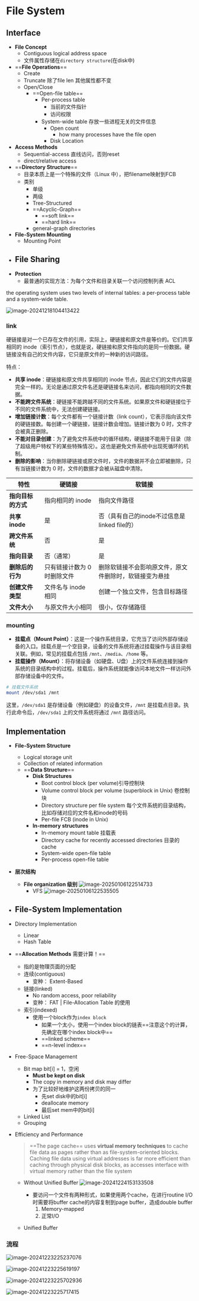 # File System

## Interface

- **File Concept**
	- Contiguous logical address space
	- 文件属性存储在`directory structure`(在disk中)
- ==**File Operations**==
	- Create
	- Truncate  除了file len 其他属性都不变
	- Open/Close
		- ==Open-file table==
			- Per-process table
				- 当前的文件指针
				- 访问权限
			- System-wide table 存放一些进程无关的文件信息
				- Open count
					- how many processes have the file open
				- Disk Location
- **Access Methods**
	- Sequential-access 直线访问，否则reset
	- direct/relative access
- ==**Directory Structure**==
	- 目录本质上是一个特殊的文件（Linux 中），把filename映射到FCB
	- 类别
		- 单级
		- 两级
		- Tree-Structured
		- ==Acyclic-Graph==
			- ==soft link==
			- ==hard link==
		- general-graph directories
- **File-System Mounting**
	- Mounting Point
- **File Sharing**
	- 
- **Protection**
	- 最普通的实现方法：为每个文件和目录关联一个访问控制列表 ACL

the operating system uses two levels of internal tables: a per-process table and a system-wide table.

![image-20241218104413422](https://zzh-pic-for-self.oss-cn-hangzhou.aliyuncs.com/img/202412181044535.png)

### link

硬链接是对一个已存在文件的引用，实际上，硬链接和原文件是等价的。它们共享相同的 inode（索引节点），也就是说，硬链接和原文件指向的是同一份数据。硬链接没有自己的文件内容，它只是原文件的一种新的访问路径。

特点：

- **共享 inode**：硬链接和原文件共享相同的 inode 节点，因此它们的文件内容是完全一样的。无论是通过原文件名还是硬链接名来访问，都指向相同的文件数据。
- **不能跨文件系统**：硬链接不能跨越不同的文件系统。如果原文件和硬链接位于不同的文件系统中，无法创建硬链接。
- **增加链接计数**：每个文件都有一个链接计数（link count），它表示指向该文件的硬链接数。每创建一个硬链接，链接计数会增加。链接计数为 0 时，文件才会被真正删除。
- **不能对目录创建**：为了避免文件系统中的循环结构，硬链接不能用于目录（除了超级用户特权下的某些特殊情况）。这也是避免文件系统中出现死循环的机制。
- **删除的影响**：当你删除硬链接或原文件时，文件的数据并不会立即被删除，只有当链接计数为 0 时，文件的数据才会被从磁盘中清除。

| 特性               | 硬链接                      | 软链接                                                 |
| ------------------ | --------------------------- | ------------------------------------------------------ |
| **指向目标的方式** | 指向相同的 inode            | 指向文件路径                                           |
| **共享 inode**     | 是                          | 否（具有自己的inode不过信息是linked file的）           |
| **跨文件系统**     | 否                          | 是                                                     |
| **指向目录**       | 否（通常）                  | 是                                                     |
| **删除后的行为**   | 只有链接计数为 0 时删除文件 | 删除软链接不会影响原文件，原文件删除时，软链接变为悬挂 |
| **创建文件类型**   | 文件名与 inode 相同         | 创建一个独立文件，包含目标路径                         |
| **文件大小**       | 与原文件大小相同            | 很小，仅存储路径                                       |

### mounting

- **挂载点（Mount Point）**：这是一个操作系统目录，它充当了访问外部存储设备的入口。挂载点是一个空目录，设备的文件系统将通过挂载操作与该目录相关联。例如，常见的挂载点包括 `/mnt`、`/media`、`/home` 等。
- **挂载操作（Mount）**：将存储设备（如硬盘、U盘）上的文件系统连接到操作系统的目录结构中的过程。挂载后，操作系统就能像访问本地文件一样访问外部存储设备中的文件。

```bash
# 挂载文件系统
mount /dev/sda1 /mnt
```

这里，`/dev/sda1` 是存储设备（例如硬盘）的设备文件，`/mnt` 是挂载点目录。执行此命令后，`/dev/sda1` 上的文件系统将通过 `/mnt` 路径访问。													

## Implementation

- **File-System Structure**
	- Logical storage unit
	- Collection of related information
	- ==**Data Structure**==
		- **Disk Structures**
			- Boot control block (per volume)引导控制块
			- Volume control block per volume (superblock in Unix) 卷控制块
			- Directory structure per file system 每个文件系统的目录结构，比如存储对应的文件名和inode的号码
			- Per-file FCB (inode in Unix)
		- **In-memory structures**
			- In-memory mount table  挂载表
			- Directory cache for recently accessed directories   目录的cache
			- System-wide open-file table
			- Per-process open-file table
- **层次结构**
	- **File organization 级别**
		![image-20250106122514733](https://zzh-pic-for-self.oss-cn-hangzhou.aliyuncs.com/img/202501061225878.png)
		- VFS
			![image-20250106122535505](https://zzh-pic-for-self.oss-cn-hangzhou.aliyuncs.com/img/202501061225586.png)
- File-System Implementation
	- 
- Directory Implementation
	- Linear
	- Hash Table
- ==**Allocation Methods** 需要计算！==
	
	- 指的是物理页面的分配
	- 连续(contiguous)
	  - 变种： Extent-Based
	- 链接(linked)
	  - No random access, poor reliability
	  - 变种： FAT | File-Allocation Table 的使用
	- 索引(indexed)
	  - 使用一个block作为`index block`
	  	- 如果一个太小，使用一个index block的链表==注意这个的计算，先确定在哪个index block中==
	  	- ==linked scheme==
	  	- ==n-level index==
	
- Free-Space Management 
  - Bit map bit[i] = 1，空闲
  	- **Must be kept on disk**
  	- The copy in memory and disk may differ
  	- 为了比较好地维护这两份拷贝的同一
  		- 先set disk中的bit[i]
  		- deallocate memory
  		- 最后set mem中的bit[i]
  - Linked List
  - Grouping
- Efficiency and Performance

  >==The page cache== uses **virtual memory techniques** to cache file data as pages rather than as file-system-oriented blocks. Caching file data using virtual addresses is far more efficient than caching through physical disk blocks, as accesses interface with virtual memory rather than the file system

  - Without Unified Buffer
  	![image-20241224153133508](https://zzh-pic-for-self.oss-cn-hangzhou.aliyuncs.com/img/202412241531645.png)
  	- 要访问一个文件有两种形式，如果使用两个cache，在进行routine I/O 时需要将buffer cache的内容复制到page buffer，造成double buffer
  		1. Memory-mapped
  		2. 正常I/O

  - Unified Buffer

### 流程

![image-20241223225237076](https://zzh-pic-for-self.oss-cn-hangzhou.aliyuncs.com/img/202412232252244.png)

![image-20241223225619197](https://zzh-pic-for-self.oss-cn-hangzhou.aliyuncs.com/img/202412232256301.png)

![image-20241223225702936](https://zzh-pic-for-self.oss-cn-hangzhou.aliyuncs.com/img/202412232257042.png)

![image-20241223225717415](https://zzh-pic-for-self.oss-cn-hangzhou.aliyuncs.com/img/202412232257559.png)

